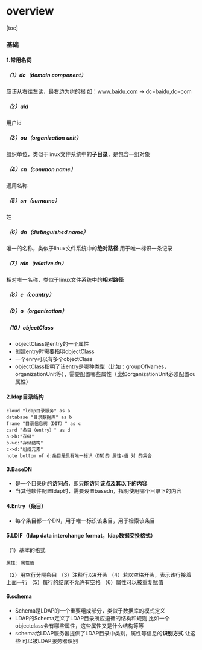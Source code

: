 # overview
[toc]
### 基础

#### 1.常用名词
##### （1）dc（domain component）
应该从右往左读，最右边为树的根
如：www.baidu.com -> dc=baidu,dc=com

##### （2）uid
用户id

##### （3）ou（organization unit）
组织单位，类似于linux文件系统中的**子目录**，是包含一组对象

##### （4）cn（common name）
通用名称

##### （5）sn（surname）
姓

##### （6）dn（distinguished name）
唯一的名称，类似于linux文件系统中的**绝对路径**
用于唯一标识一条记录

##### （7）rdn（relative dn）
相对唯一名称，类似于linux文件系统中的**相对路径**

##### （8）c（country）

##### （9）o（organization）

##### （10）objectClass
* objectClass是entry的一个属性
* 创建entry时需要指明objectClass
* 一个enry可以有多个objectClass
* objectClass指明了该entry是哪种类型（比如：groupOfNames，organizationUnit等），需要配置哪些属性（比如organizationUnit必须配置ou属性）

#### 2.ldap目录结构
```plantuml
cloud "ldap目录服务" as a
database "目录数据库" as b
frame "目录信息树（DIT）" as c
card "条目（entry）" as d
a->b:"存储"
b->c:"存储结构"
c->d:"组成元素"
note bottom of d:条目是具有唯一标识（DN)的 属性-值 对 的集合
```

#### 3.BaseDN
* 是一个目录树的**访问点**，即**只能访问该点及其以下的内容**
* 当其他软件配置ldap时，需要设置basedn，指明使用哪个目录下的内容

#### 4.Entry（条目）
* 每个条目都一个DN，用于唯一标识该条目，用于检索该条目

#### 5.LDIF（ldap data interchange format，ldap数据交换格式）
（1）基本的格式
```shell
属性: 属性值
```
（2）用空行分隔条目
（3）注释行以#开头
（4）若以空格开头，表示该行接着上面一行
（5）每行的结尾不允许有空格
（6）属性可以被重复赋值

#### 6.schema
* Schema是LDAP的一个重要组成部分，类似于数据库的模式定义
* LDAP的Schema定义了LDAP目录所应遵循的结构和规则
比如一个 objectclass会有哪些属性，这些属性又是什么结构等等
* schema给LDAP服务器提供了LDAP目录中类别，属性等信息的**识别方式**
  让这些 可以被LDAP服务器识别
